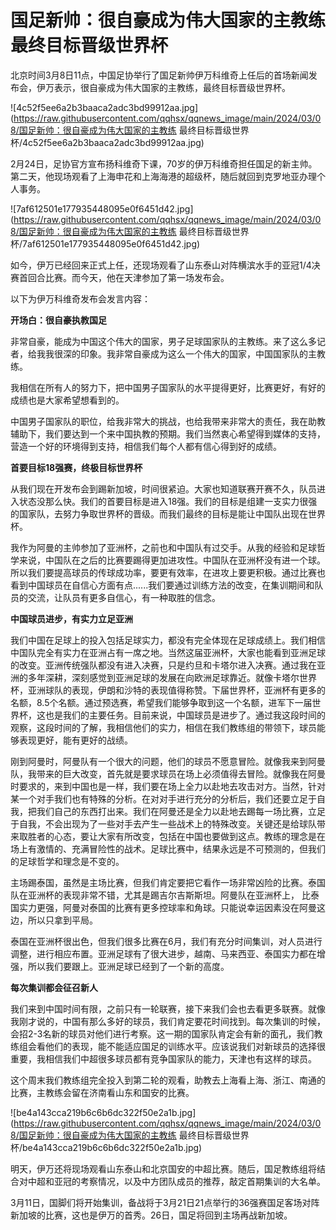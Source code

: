 # 国足新帅：很自豪成为伟大国家的主教练 最终目标晋级世界杯

北京时间3月8日11点，中国足协举行了国足新帅伊万科维奇上任后的首场新闻发布会，伊万表示，很自豪成为伟大国家的主教练，最终目标晋级世界杯。

![4c52f5ee6a2b3baaca2adc3bd99912aa.jpg](https://raw.githubusercontent.com/qqhsx/qqnews_image/main/2024/03/08/国足新帅：很自豪成为伟大国家的主教练 最终目标晋级世界杯/4c52f5ee6a2b3baaca2adc3bd99912aa.jpg)

2月24日，足协官方宣布扬科维奇下课，70岁的伊万科维奇担任国足的新主帅。第二天，他现场观看了上海申花和上海海港的超级杯，随后就回到克罗地亚办理个人事务。

![7af612501e177935448095e0f6451d42.jpg](https://raw.githubusercontent.com/qqhsx/qqnews_image/main/2024/03/08/国足新帅：很自豪成为伟大国家的主教练 最终目标晋级世界杯/7af612501e177935448095e0f6451d42.jpg)

如今，伊万已经回来正式上任，还现场观看了山东泰山对阵横滨水手的亚冠1/4决赛首回合比赛。而今天，他在天津参加了第一场发布会。

以下为伊万科维奇发布会发言内容：

**开场白：很自豪执教国足**

非常自豪，能成为中国这个伟大的国家，男子足球国家队的主教练。来了这么多记者，给我我很深的印象。我非常自豪成为这么一个伟大的国家，中国国家队的主教练。

我相信在所有人的努力下，把中国男子国家队的水平提得更好，比赛更好，有好的成绩也是大家希望想看到的。

中国男子国家队的职位，给我非常大的挑战，也给我带来非常大的责任，我在助教辅助下，我们要达到一个来中国执教的预期。我们当然衷心希望得到媒体的支持，营造一个好的环境得到支持，相信我们每个人都有信心得到好的成绩。

**首要目标18强赛，终极目标世界杯**

从我们现在开发布会到踢新加坡，时间很紧迫。大家也知道联赛开赛不久，队员进入状态没那么快。我们的首要目标是进入18强。我们的目标是组建一支实力很强的国家队，去努力争取世界杯的晋级。而我们最终的目标是能让中国队出现在世界杯。

我作为阿曼的主帅参加了亚洲杯，之前也和中国队有过交手。从我的经验和足球哲学来说，中国队在之后的比赛要踢得更加进攻性。中国队在亚洲杯没有进一个球。所以我们要提高球员的传球成功率，要更有效率，在进攻上要更积极。通过比赛也看到中国球员在自信心方面有点......我们要通过训练方法的改变，在集训期间和队员的交流，让队员有更多自信心，有一种取胜的信念。

**中国球员进步，有实力立足亚洲**

我们中国在足球上的投入包括足球实力，都没有完全体现在足球成绩上。我们相信中国队完全有实力在亚洲占有一席之地。当然这届亚洲杯，大家也能看到亚洲足球的改变。亚洲传统强队都没有进入决赛，只是约旦和卡塔尔进入决赛。通过我在亚洲的多年深耕，深刻感觉到亚洲足球的发展在向欧洲足球靠近。就像卡塔尔世界杯，亚洲球队的表现，伊朗和沙特的表现值得称赞。下届世界杯，亚洲杯有更多的名额，8.5个名额。通过预选赛，希望我们能够争取到这一个名额，进军下一届世界杯，这也是我们的主要任务。目前来说，中国球员是进步了。通过我这段时间的观察，这段时间的了解，我相信他们的实力，相信在我们教练组的带领下，球员能够表现更好，能有更好的战绩。

刚到阿曼时，阿曼队有一个很大的问题，他们的球员不愿意冒险。就像我来到阿曼队，我带来的巨大改变，首先就是要求球员在场上必须值得去冒险。就像我在阿曼时要求的，来到中国也是一样，我们要在场上全力以赴地去攻击对方。当然，针对某一个对手我们也有特殊的分析。在对对手进行充分的分析后，我们还要立足于自我，把我们自己的东西打出来。我们在阿曼还是全力以赴地去踢每一场比赛，立足于自我，不会出现为了一些对手去产生一些战术上的特殊改变。关键还是给球队带来取胜者的心态，要让大家有所改变，包括在中国也要做到这点。教练的理念是在场上有激情的、充满冒险性的战术。足球比赛中，结果永远是不可预测的，但我们的足球哲学和理念是不变的。

主场踢泰国，虽然是主场比赛，但我们肯定要把它看作一场非常凶险的比赛。泰国队在亚洲杯的表现非常不错，尤其是踢吉尔吉斯斯坦。阿曼队在亚洲杯上，
比泰国实力更强，阿曼对泰国的比赛有更多控球率和角球。只能说幸运因素没在阿曼这边，所以只拿到平局。

泰国在亚洲杯很出色，但我们很多比赛在6月，我们有充分时间集训，对人员进行调整，进行相应布置。亚洲足球有了很大进步，越南、马来西亚、泰国实力都在增强，所以我们要跟上。亚洲足球已经到了一个新的高度。

**每次集训都会征召新人**

我们来到中国时间有限，之前只有一轮联赛，接下来我们会也去看更多联赛。就像我刚才说的，中国有那么多好的球员，我们肯定要花时间找到。每次集训的时候，会招2-3名新的球员对他们进行考察。这一期的国家队肯定会有新的面孔，我们教练组会看他们的表现，能不能适应国足的训练水平。应该说我们对新球员的选择很重要，我相信我们中超很多球员都有竞争国家队的能力，天津也有这样的球员。

这个周末我们教练组完全投入到第二轮的观看，助教去上海看上海、浙江、南通的比赛，主教练会留在济南看山东和国安的比赛。

![be4a143cca219b6c6b6dc322f50e2a1b.jpg](https://raw.githubusercontent.com/qqhsx/qqnews_image/main/2024/03/08/国足新帅：很自豪成为伟大国家的主教练 最终目标晋级世界杯/be4a143cca219b6c6b6dc322f50e2a1b.jpg)

明天，伊万还将现场观看山东泰山和北京国安的中超比赛。随后，国足教练组将结合对中超和亚冠的考察情况，以及中方团队成员的推荐，敲定首期集训的大名单。

3月11日，国脚们将开始集训，备战将于3月21日21点举行的36强赛国足客场对阵新加坡的比赛，这也是伊万的首秀。26日，国足将回到主场再战新加坡。

